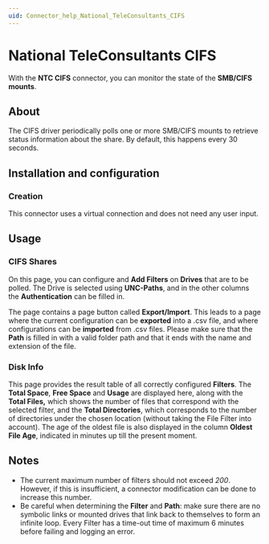 ```yaml
---
uid: Connector_help_National_TeleConsultants_CIFS
---
```


# National TeleConsultants CIFS

With the **NTC CIFS** connector, you can monitor the state of the **SMB/CIFS mounts**.

## About

The CIFS driver periodically polls one or more SMB/CIFS mounts to retrieve status information about the share. By default, this happens every 30 seconds.

## Installation and configuration

### Creation

This connector uses a virtual connection and does not need any user input.

## Usage

### CIFS Shares

On this page, you can configure and **Add Filters** on **Drives** that are to be polled. The Drive is selected using **UNC-Paths**, and in the other columns the **Authentication** can be filled in.

The page contains a page button called **Export/Import**. This leads to a page where the current configuration can be **exported** into a .csv file, and where configurations can be **imported** from .csv files. Please make sure that the **Path** is filled in with a valid folder path and that it ends with the name and extension of the file.

### Disk Info

This page provides the result table of all correctly configured **Filters**. The **Total Space**, **Free Space** and **Usage** are displayed here, along with the **Total Files,** which shows the number of files that correspond with the selected filter, and the **Total Directories**, which corresponds to the number of directories under the chosen location (without taking the File Filter into account). The age of the oldest file is also displayed in the column **Oldest File Age**, indicated in minutes up till the present moment.

## Notes

- The current maximum number of filters should not exceed *200*. However, if this is insufficient, a connector modification can be done to increase this number.
- Be careful when determining the **Filter** and **Path**: make sure there are no symbolic links or mounted drives that link back to themselves to form an infinite loop. Every Filter has a time-out time of maximum 6 minutes before failing and logging an error.
